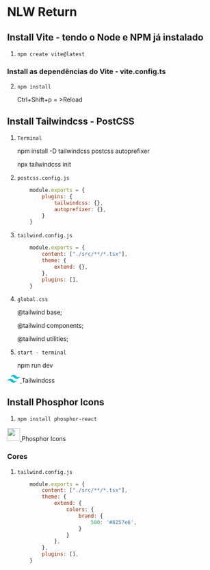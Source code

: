 # NLW Return

## Install Vite - tendo o Node e NPM já instalado

1. `npm create vite@latest`

### Install as dependências do Vite - vite.config.ts

2. `npm install`

    Ctrl+Shift+p = >Reload

## Install Tailwindcss - PostCSS

1. `Terminal`

    npm install -D tailwindcss postcss autoprefixer
    
    npx tailwindcss init

2. `postcss.config.js`

    ```js
        module.exports = {
            plugins: {
                tailwindcss: {},
                autoprefixer: {},
            }
        }
    ```

3. `tailwind.config.js`

    ```js
        module.exports = {
            content: ["./src/**/*.tsx"],
            theme: {
                extend: {},
            },
            plugins: [],
        }
    ```

4. `global.css`

    @tailwind base;

    @tailwind components;

    @tailwind utilities;

5. `start - terminal`

    npm run dev

[ <svg width="30" height="18" fill="#16BDCA"><path fill-rule="evenodd" clip-rule="evenodd" d="M15 0c-4 0-6.5 2-7.5 6 1.5-2 3.25-2.75 5.25-2.25 1.141.285 1.957 1.113 2.86 2.03C17.08 7.271 18.782 9 22.5 9c4 0 6.5-2 7.5-6-1.5 2-3.25 2.75-5.25 2.25-1.141-.285-1.957-1.113-2.86-2.03C20.42 1.728 18.718 0 15 0zM7.5 9C3.5 9 1 11 0 15c1.5-2 3.25-2.75 5.25-2.25 1.141.285 1.957 1.113 2.86 2.03C9.58 16.271 11.282 18 15 18c4 0 6.5-2 7.5-6-1.5 2-3.25 2.75-5.25 2.25-1.141-.285-1.957-1.113-2.86-2.03C12.92 10.729 11.218 9 7.5 9z"></path></svg> ](https://tailwindcss.com/docs/installation/using-postcss) Tailwindcss

## Install Phosphor Icons

1. `npm install phosphor-react`

[ <img src="https://raw.githubusercontent.com/phosphor-icons/phosphor-home/master/meta/phosphor-mark-tight-yellow.png" style="width: 30px;"> ](https://github.com/phosphor-icons/phosphor-home) Phosphor Icons

### Cores

1. `tailwind.config.js`

    ```js
        module.exports = {
            content: ["./src/**/*.tsx"],
            theme: {
                extend: {
                    colors: {
                        brand: {
                            500: '#8257e6',
                        }
                    }
                },
            },
            plugins: [],
        }
    ```

